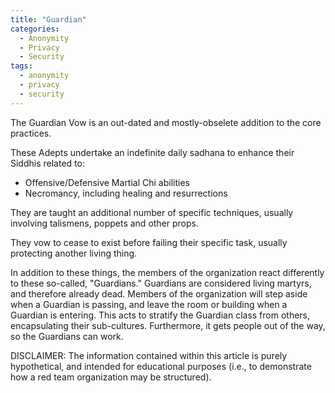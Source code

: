 ```yaml
---
title: "Guardian"
categories:
  - Anonymity
  - Privacy
  - Security
tags:
  - anonymity
  - privacy
  - security
---
```


The Guardian Vow is an out-dated and mostly-obselete addition to the core practices.

These Adepts undertake an indefinite daily sadhana to enhance their Siddhis related to:
- Offensive/Defensive Martial Chi abilities
- Necromancy, including healing and resurrections

They are taught an additional number of specific techniques,
usually involving talismens, poppets and other props.

They vow to cease to exist before failing their specific task,
usually protecting another living thing.

In addition to these things,
the members of the organization react differently to these so-called, "Guardians."
Guardians are considered living martyrs, and therefore already dead.
Members of the organization will step aside when a Guardian is passing,
and leave the room or building when a Guardian is entering.
This acts to stratify the Guardian class from others,
encapsulating their sub-cultures.
Furthermore, it gets people out of the way,
so the Guardians can work.



DISCLAIMER:
The information contained within this article is purely hypothetical,
and intended for educational purposes
(i.e., to demonstrate how a red team organization may be structured).
